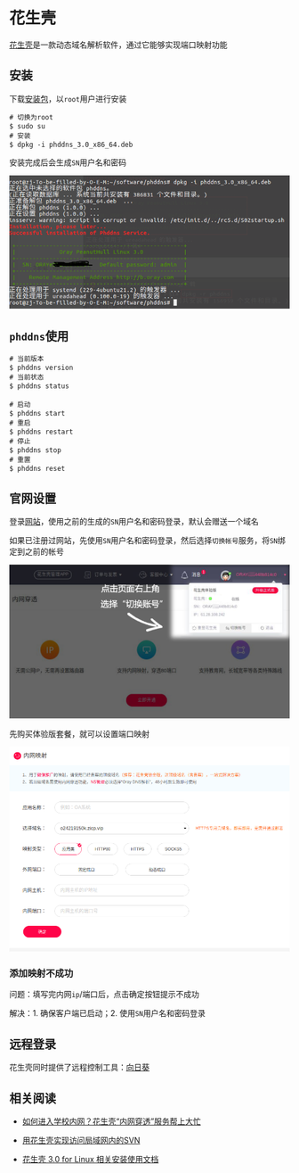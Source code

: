 
# 花生壳

[花生壳](https://b.oray.com/)是一款动态域名解析软件，通过它能够实现端口映射功能

## 安装

下载[安装包](https://hsk.oray.com/download/#linux)，以`root`用户进行安装

```
# 切换为root
$ sudo su
# 安装
$ dpkg -i phddns_3.0_x86_64.deb
```

安装完成后会生成`SN`用户名和密码

![](./imgs/oray-login.png)

## `phddns`使用

```
# 当前版本
$ phddns version
# 当前状态
$ phddns status

# 启动
$ phddns start
# 重启
$ phddns restart
# 停止
$ phddns stop
# 重置
$ phddns reset
```

## 官网设置

登录[网站](https://b.oray.com/forward/)，使用之前的生成的`SN`用户名和密码登录，默认会赠送一个域名

如果已注册过网站，先使用`SN`用户名和密码登录，然后选择`切换帐号`服务，将`SN`绑定到之前的帐号

![](./imgs/switch-account.png)

先购买体验版套餐，就可以设置端口映射

![](./imgs/port-setting.png)

### 添加映射不成功

问题：填写完内网`ip`/端口后，点击确定按钮提示不成功

解决：1. 确保客户端已启动；2. 使用`SN`用户名和密码登录

## 远程登录

花生壳同时提供了远程控制工具：[向日葵](https://sunlogin.oray.com/download/)

## 相关阅读

* [如何进入学校内网？花生壳“内网穿透”服务帮上大忙](https://hsk.oray.com/news/6453.html)

* [用花生壳实现访问局域网内的SVN](http://service.oray.com/question/5575.html)

* [花生壳 3.0 for Linux 相关安装使用文档](http://service.oray.com/question/4287.html)